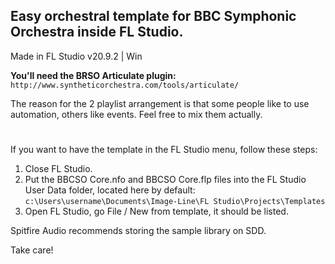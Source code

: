 ## Easy orchestral template for BBC Symphonic Orchestra inside FL Studio.

Made in FL Studio v20.9.2 | Win

**You'll need the BRSO Articulate plugin:**
`http://www.syntheticorchestra.com/tools/articulate/`

The reason for the 2 playlist arrangement is that some people like to use automation, others like events. Feel free to mix them actually.
#
If you want to have the template in the FL Studio menu, follow these steps:
1. Close FL Studio.
2. Put the BBCSO Core.nfo and BBCSO Core.flp files into the FL Studio User Data folder, located here by default:
`c:\Users\username\Documents\Image-Line\FL Studio\Projects\Templates`
3. Open FL Studio, go File / New from template, it should be listed.

Spitfire Audio recommends storing the sample library on SDD.

Take care!
